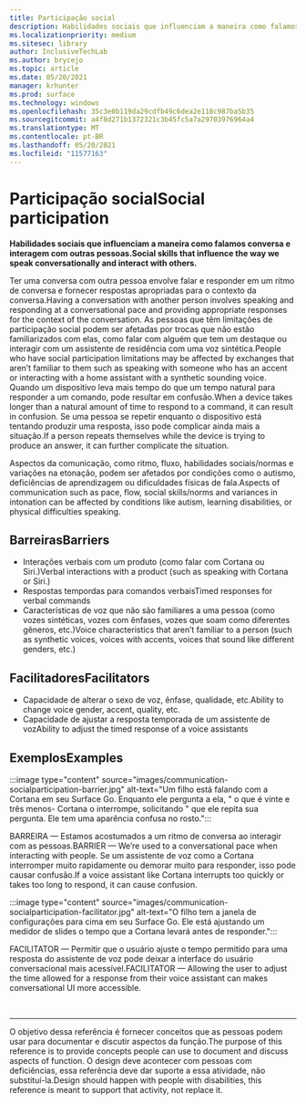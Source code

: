 ```yaml
---
title: Participação social
description: Habilidades sociais que influenciam a maneira como falamos conversa e interagem com outras pessoas
ms.localizationpriority: medium
ms.sitesec: library
author: InclusiveTechLab
ms.author: brycejo
ms.topic: article
ms.date: 05/20/2021
manager: krhunter
ms.prod: surface
ms.technology: windows
ms.openlocfilehash: 35c3e0b119da29cdfb49c6dea2e118c987ba5b35
ms.sourcegitcommit: a4f8d271b1372321c3b45fc5a7a29703976964a4
ms.translationtype: MT
ms.contentlocale: pt-BR
ms.lasthandoff: 05/20/2021
ms.locfileid: "11577163"
---
```

# <a name="social-participation"></a><span data-ttu-id="41581-103">Participação social</span><span class="sxs-lookup"><span data-stu-id="41581-103">Social participation</span></span>

**<span data-ttu-id="41581-104">Habilidades sociais que influenciam a maneira como falamos conversa e interagem com outras pessoas.</span><span class="sxs-lookup"><span data-stu-id="41581-104">Social skills that influence the way we speak conversationally and interact with others.</span></span>**

<span data-ttu-id="41581-105">Ter uma conversa com outra pessoa envolve falar e responder em um ritmo de conversa e fornecer respostas apropriadas para o contexto da conversa.</span><span class="sxs-lookup"><span data-stu-id="41581-105">Having a conversation with another person involves speaking and responding at a conversational pace and providing appropriate responses for the context of the conversation.</span></span> <span data-ttu-id="41581-106">As pessoas que têm limitações de participação social podem ser afetadas por trocas que não estão familiarizados com elas, como falar com alguém que tem um destaque ou interagir com um assistente de residência com uma voz sintética.</span><span class="sxs-lookup"><span data-stu-id="41581-106">People who have social participation limitations may be affected by exchanges that aren’t familiar to them such as speaking with someone who has an accent or interacting with a home assistant with a synthetic sounding voice.</span></span> <span data-ttu-id="41581-107">Quando um dispositivo leva mais tempo do que um tempo natural para responder a um comando, pode resultar em confusão.</span><span class="sxs-lookup"><span data-stu-id="41581-107">When a device takes longer than a natural amount of time to respond to a command, it can result in confusion.</span></span> <span data-ttu-id="41581-108">Se uma pessoa se repetir enquanto o dispositivo está tentando produzir uma resposta, isso pode complicar ainda mais a situação.</span><span class="sxs-lookup"><span data-stu-id="41581-108">If a person repeats themselves while the device is trying to produce an answer, it can further complicate the situation.</span></span>

<span data-ttu-id="41581-109">Aspectos da comunicação, como ritmo, fluxo, habilidades sociais/normas e variações na etonação, podem ser afetados por condições como o autismo, deficiências de aprendizagem ou dificuldades físicas de fala.</span><span class="sxs-lookup"><span data-stu-id="41581-109">Aspects of communication such as pace, flow, social skills/norms and variances in intonation can be affected by conditions like autism, learning disabilities, or physical difficulties speaking.</span></span>

## <a name="barriers"></a><span data-ttu-id="41581-110">Barreiras</span><span class="sxs-lookup"><span data-stu-id="41581-110">Barriers</span></span>
* <span data-ttu-id="41581-111">Interações verbais com um produto (como falar com Cortana ou Siri.)</span><span class="sxs-lookup"><span data-stu-id="41581-111">Verbal interactions with a product (such as speaking with Cortana or Siri.)</span></span>
* <span data-ttu-id="41581-112">Respostas tempordas para comandos verbais</span><span class="sxs-lookup"><span data-stu-id="41581-112">Timed responses for verbal commands</span></span>
* <span data-ttu-id="41581-113">Características de voz que não são familiares a uma pessoa (como vozes sintéticas, vozes com ênfases, vozes que soam como diferentes gêneros, etc.)</span><span class="sxs-lookup"><span data-stu-id="41581-113">Voice characteristics that aren’t familiar to a person (such as synthetic voices, voices with accents, voices that sound like different genders, etc.)</span></span>

## <a name="facilitators"></a><span data-ttu-id="41581-114">Facilitadores</span><span class="sxs-lookup"><span data-stu-id="41581-114">Facilitators</span></span>
* <span data-ttu-id="41581-115">Capacidade de alterar o sexo de voz, ênfase, qualidade, etc.</span><span class="sxs-lookup"><span data-stu-id="41581-115">Ability to change voice gender, accent, quality, etc.</span></span>
* <span data-ttu-id="41581-116">Capacidade de ajustar a resposta temporada de um assistente de voz</span><span class="sxs-lookup"><span data-stu-id="41581-116">Ability to adjust the timed response of a voice assistants</span></span>

## <a name="examples"></a><span data-ttu-id="41581-117">Exemplos</span><span class="sxs-lookup"><span data-stu-id="41581-117">Examples</span></span>

:::image type="content" source="images/communication-socialparticipation-barrier.jpg" alt-text="Um filho está falando com a Cortana em seu Surface Go. Enquanto ele pergunta a ela, &quot; o que é vinte e três menos- Cortana o interrompe, solicitando &quot; que ele repita sua pergunta. Ele tem uma aparência confusa no rosto.":::

<span data-ttu-id="41581-121">BARREIRA — Estamos acostumados a um ritmo de conversa ao interagir com as pessoas.</span><span class="sxs-lookup"><span data-stu-id="41581-121">BARRIER — We’re used to a conversational pace when interacting with people.</span></span> <span data-ttu-id="41581-122">Se um assistente de voz como a Cortana interromper muito rapidamente ou demorar muito para responder, isso pode causar confusão.</span><span class="sxs-lookup"><span data-stu-id="41581-122">If a voice assistant like Cortana interrupts too quickly or takes too long to respond, it can cause confusion.</span></span>

:::image type="content" source="images/communication-socialparticipation-facilitator.jpg" alt-text="O filho tem a janela de configurações para cima em seu Surface Go. Ele está ajustando um medidor de slides o tempo que a Cortana levará antes de responder.":::

<span data-ttu-id="41581-125">FACILITATOR — Permitir que o usuário ajuste o tempo permitido para uma resposta do assistente de voz pode deixar a interface do usuário conversacional mais acessível.</span><span class="sxs-lookup"><span data-stu-id="41581-125">FACILITATOR — Allowing the user to adjust the time allowed for a response from their voice assistant can makes conversational UI more accessible.</span></span> 

&nbsp;

[comment]: # (Instrução Footer)
___
<span data-ttu-id="41581-127">O objetivo dessa referência é fornecer conceitos que as pessoas podem usar para documentar e discutir aspectos da função.</span><span class="sxs-lookup"><span data-stu-id="41581-127">The purpose of this reference is to provide concepts people can use to document and discuss aspects of function.</span></span> <span data-ttu-id="41581-128">O design deve acontecer com pessoas com deficiências, essa referência deve dar suporte a essa atividade, não substituí-la.</span><span class="sxs-lookup"><span data-stu-id="41581-128">Design should happen with people with disabilities, this reference is meant to support that activity, not replace it.</span></span> 